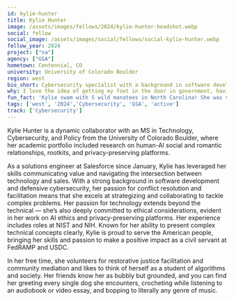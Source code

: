 ```yaml
---
id: kylie-hunter
title: Kylie Hunter
image: /assets/images/fellows/2024/kylie-hunter-headshot.webp
social: fellow
social_image: /assets/images/social/fellows/social-kylie-hunter.webp
fellow_year: 2024
project: ["na"]
agency: ["GSA"]
hometown: Centennial, CO
university: University of Colorado Boulder
region: west
bio_short: Cybersecurity specialist with a background in software development passionate about conflict resolution and facilitation
why: I love the idea of getting my foot in the door in government, having a cohort of likeminded individuals to help me launch my path, and getting to work for public good instead of the bottom line.
fun_fact: 'Kylie swam with 5 wild manatees in North Carolina! She was very careful not to touch them and learned that manatees are actually peaceful, big, and majestic. This experience changed her life.'
tags: ['west', '2024','Cybersecurity', 'GSA', 'active']
track: ['Cybersecurity']
---
```


Kylie Hunter is a dynamic collaborator with an MS in Technology, Cybersecurity, and Policy from the University of Colorado Boulder, where her academic portfolio included research on human-AI social and romantic relationships, rootkits, and privacy-preserving platforms. 

As a solutions engineer at Salesforce since January, Kylie has leveraged her skills communicating value and navigating the intersection between technology and sales. With a strong background in software development and defensive cybersecurity, her passion for conflict resolution and facilitation means that she excels at strategizing and collaborating to tackle complex problems. Her passion for technology extends beyond the technical — she’s also deeply committed to ethical considerations, evident in her work on AI ethics and privacy-preserving platforms. Her experience includes roles at NIST and NIH. Known for her ability to present complex technical concepts clearly, Kylie is proud to serve the American people, bringing her skills and passion to make a positive impact as a civil servant at FedRAMP and USDC. 

In her free time, she volunteers for restorative justice facilitation and community mediation and likes to think of herself as a student of algorithms and society. Her friends know her as bubbly but grounded, and you can find her greeting every single dog she encounters, crocheting while listening to an audiobook or video essay, and bopping to literally any genre of music. 
